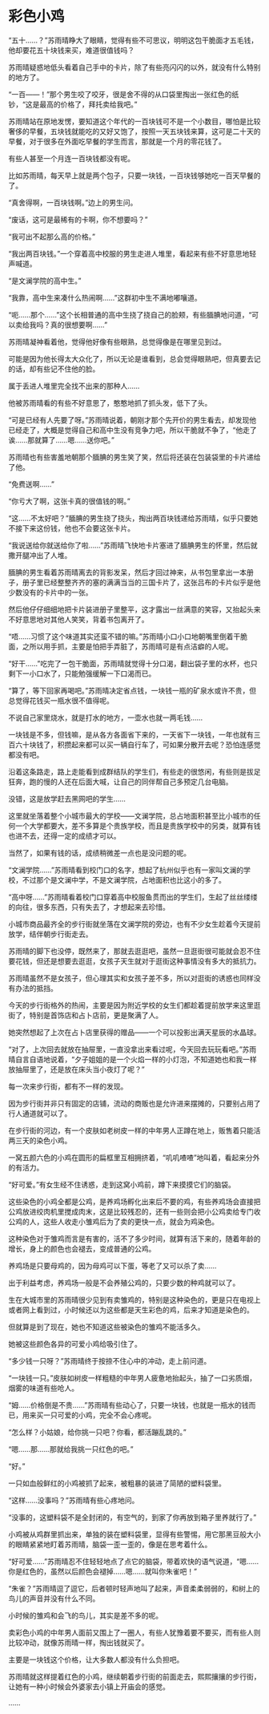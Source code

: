 # 彩色小鸡

“五十……？”苏雨晴睁大了眼睛，觉得有些不可思议，明明这包干脆面才五毛钱，他却要花五十块钱来买，难道很值钱吗？

苏雨晴疑惑地低头看着自己手中的卡片，除了有些亮闪闪的以外，就没有什么特别的地方了。

“一百——！”那个男生咬了咬牙，很是舍不得的从口袋里掏出一张红色的纸钞，“这是最高的价格了，拜托卖给我吧。”

苏雨晴站在原地发愣，要知道这个年代的一百块钱可不是一个小数目，哪怕是比较奢侈的早餐，五块钱就能吃的又好又饱了，按照一天五块钱来算，这可是二十天的早餐，对于很多在外面吃早餐的学生而言，那就是一个月的零花钱了。

有些人甚至一个月连一百块钱都没有呢。

比如苏雨晴，每天早上就是两个包子，只要一块钱，一百块钱够她吃一百天早餐的了。

“真舍得啊，一百块钱啊。”边上的男生问。

“废话，这可是最稀有的卡啊，你不想要吗？”

“我可出不起那么高的价格。”

“我出两百块钱。”一个穿着高中校服的男生走进人堆里，看起来有些不好意思地轻声喊道。

“是文澜学院的高中生。”

“我靠，高中生来凑什么热闹啊……”这群初中生不满地嘟嚷道。

“呃……那个……”这个长相普通的高中生挠了挠自己的脸颊，有些腼腆地问道，“可以卖给我吗？真的很想要啊……”

苏雨晴凝神看着他，觉得他好像有些眼熟，总觉得像是在哪里见到过。

可能是因为他长得太大众化了，所以无论是谁看到，总会觉得眼熟吧，但真要去记的话，却有些记不住他的脸。

属于丢进人堆里完全找不出来的那种人……

他被苏雨晴看的有些不好意思了，憨憨地抓了抓头发，低下了头。

“可是已经有人先要了呀。”苏雨晴说着，朝刚才那个先开价的男生看去，却发现他已经走了，大概是觉得自己和高中生没有竞争力吧，所以干脆就不争了，“他走了诶……那就算了……嗯……送你吧。”

苏雨晴也有些害羞地朝那个腼腆的男生笑了笑，然后将还装在包装袋里的卡片递给了他。

“免费送啊……”

“你亏大了啊，这张卡真的很值钱的啊。”

“这……不太好吧？”腼腆的男生挠了挠头，掏出两百块钱递给苏雨晴，似乎只要她不接下来这份钱，他也不会要这张卡片。

“我说送给你就送给你了啦……”苏雨晴飞快地卡片塞进了腼腆男生的怀里，然后就撒开腿冲出了人堆。

腼腆的男生看着苏雨晴离去的背影发呆，然后才回过神来，从书包里拿出一本册子，册子里已经整整齐齐的塞的满满当当的三国卡片了，这张吕布的卡片似乎是他少数没有的卡片中的一张。

然后他仔仔细细地把卡片装进册子里整平，这才露出一丝满意的笑容，又抬起头来不好意思地对其他人笑笑，背着书包离开了。

“唔……习惯了这个味道其实还蛮不错的嘛。”苏雨晴小口小口地朝嘴里倒着干脆面，之所以用手抓，主要是怕把手弄脏了，苏雨晴可是有点洁癖的人呢。

“好干……”吃完了一包干脆面，苏雨晴就觉得十分口渴，翻出袋子里的水杯，也只剩下一小口水了，只能勉强缓解一下口渴而已。

“算了，等下回家再喝吧。”苏雨晴决定省点钱，一块钱一瓶的矿泉水或许不贵，但总觉得花钱买一瓶水很不值得呢。

不说自己家里烧水，就是打水的地方，一壶水也就一两毛钱……

一块钱是不多，但钱嘛，是从各方各面省下来的，一天省下一块钱，一年也就有三百六十块钱了，积攒起来都可以买一辆自行车了，可如果分散开去呢？恐怕连感觉都没有吧。

沿着这条路走，路上走能看到成群结队的学生们，有些走的很悠闲，有些则是拔足狂奔，跑的慢的人还在后面大喊，让自己的同伴帮自己多预定几台电脑。

没错，这是放学赶去黑网吧的学生……

这里就坐落着整个小城市最大的学校——文澜学院，总占地面积甚至比小城市的任何一个大学都要大，差不多算是个贵族学校，而且是贵族学校中的另类，就算有钱也进不去，还得一定的成绩才可以。

当然了，如果有钱的话，成绩稍微差一点也是没问题的呢。

“文澜学院……”苏雨晴看到校门口的名字，想起了杭州似乎也有一家叫文澜的学校，不过那个是文澜中学，不是文澜学院，占地面积也比这小的多了。

“高中呀……”苏雨晴看着校门口穿着高中校服鱼贯而出的学生们，生起了丝丝缕缕的向往，很多东西，只有失去了，才想起来去珍惜。

小城市商品最齐全的步行街就坐落在文澜学院的旁边，也有不少女生趁着今天提前放学，结伴朝步行街走去。

苏雨晴的脚下也没停，既然来了，那就去逛逛吧，虽然一旦逛街很可能就会忍不住要花钱，但还是想要去逛逛，女孩子天生就对于逛街这种事情没有多大的抵抗力。

苏雨晴虽然不是女孩子，但心理其实和女孩子差不多，所以对逛街的诱惑也同样没有办法的抵挡。

今天的步行街格外的热闹，主要是因为附近学校的女生们都趁着提前放学来这里逛街了，特别是首饰店和占卜店前，更是聚满了人。

她突然想起了上次在占卜店里获得的赠品——一个可以投影出满天星辰的水晶球。

“对了，上次回去就放在抽屉里，一直没拿出来看过呢，今天回去玩玩看吧。”苏雨晴自言自语地说着，“夕子姐姐的是一个火焰一样的小灯泡，不知道她也和我一样放抽屉里了，还是放在床头当小夜灯了呢？”

每一次来步行街，都有不一样的发现。

因为步行街并非只有固定的店铺，流动的商贩也是允许进来摆摊的，只要别占用了行人通道就可以了。

在步行街的河边，有一个皮肤如老树皮一样的中年男人正蹲在地上，贩售着只能活两三天的染色小鸡。

一窝五颜六色的小鸡在圆形的扁框里互相拥挤着，“叽叽喳喳”地叫着，看起来分外的有活力。

“好可爱。”有女生经不住诱惑，走到这窝小鸡前，蹲下来摸摸它们的脑袋。

这些染色的小鸡全都是公鸡，是养鸡场孵化出来后不要的鸡，有些养鸡场会直接把公鸡放进绞肉机里搅成肉末，这是比较残忍的，还有一些则会把小公鸡卖给专门收公鸡的人，这些人收走小雏鸡后为了卖的更快一点，就会为鸡染色。

这种染色对于雏鸡而言是有害的，活不了多少时间，就算有活下来的，随着年龄的增长，身上的颜色也会褪去，变成普通的公鸡。

养鸡场是只要母鸡的，因为母鸡可以下蛋，等老了又可以杀了卖……

出于利益考虑，养鸡场一般是不会养殖公鸡的，只要少数的种鸡就可以了。

生在大城市里的苏雨晴很少见到有卖雏鸡的，特别是这种染色的，更是只在电视上或者网上看到过，小时候还以为这些都是天生彩色的鸡，后来才知道是染色的。

但就算是到了现在，她也不知道这些被染色的雏鸡不能活多久。

她被这些颜色各异的可爱小鸡给吸引住了。

“多少钱一只呀？”苏雨晴终于按捺不住心中的冲动，走上前问道。

“一块钱一只。”皮肤如树皮一样粗糙的中年男人疲惫地抬起头，抽了一口劣质烟，烟雾的味道有些呛人。

“姆……价格倒是不贵……”苏雨晴有些动心了，只要一块钱，也就是一瓶水的钱而已，用来买一只可爱的小鸡，完全不会心疼呢。

“怎么样？小姑娘，给你挑一只吧？你看，都活蹦乱跳的。”

“嗯……那……那就给我挑一只红色的吧。”

“好。”

一只如血般鲜红的小鸡被抓了起来，被粗暴的装进了简陋的塑料袋里。

“这样……没事吗？”苏雨晴有些心疼地问。

“没事的，这塑料袋不是全封闭的，有空气的，到家了你再放到箱子里养就行了。”

小鸡被从鸡群里抓出来，单独的装在塑料袋里，显得有些警惕，用它那黑豆般大小的眼睛紧紧地盯着苏雨晴，脑袋一歪一歪的，像是在思考着什么。

“好可爱……”苏雨晴忍不住轻轻地点了点它的脑袋，带着欢快的语气说道，“嗯……你是红色的，虽然以后颜色会褪掉……嗯……就叫你朱雀吧！”

“朱雀？”苏雨晴逗了逗它，后者顿时轻声地叫了起来，声音柔柔弱弱的，和树上的鸟儿的声音并没有什么不同。

小时候的雏鸡和会飞的鸟儿，其实是差不多的呢。

卖彩色小鸡的中年男人面前又围上了一圈人，有些人犹豫着要不要买，而有些人则比较冲动，就像苏雨晴一样，掏出钱就买了。

主要是一块钱这个价格，让大多数人都没有什么负担吧。

苏雨晴就这样提着红色的小鸡，继续朝着步行街的前面走去，熙熙攘攘的步行街，让她有一种小时候会外婆家去小镇上开庙会的感觉。

……
